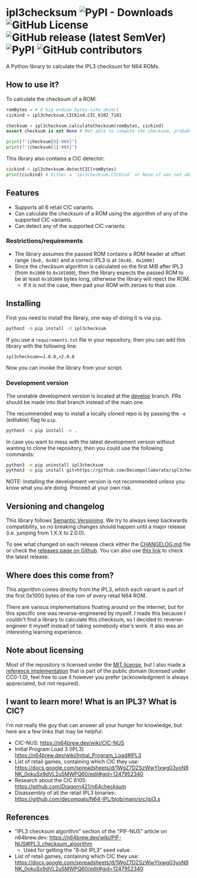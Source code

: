 # ipl3checksum ![PyPI - Downloads] ![GitHub License] ![GitHub release (latest SemVer)] ![PyPI] ![GitHub contributors]

[PyPI - Downloads]: <https://img.shields.io/pypi/dm/ipl3checksum>
[GitHub License]: <https://img.shields.io/github/license/Decompollaborate/ipl3checksum>
[GitHub release (latest SemVer)]: <https://img.shields.io/github/v/release/Decompollaborate/ipl3checksum>
[PyPI]: <https://img.shields.io/pypi/v/ipl3checksum>
[GitHub contributors]: <https://img.shields.io/github/contributors/Decompollaborate/ipl3checksum?logo=purple>

A Python library to calculate the IPL3 checksum for N64 ROMs.

## How to use it?

To calculate the checksum of a ROM:

```py
romBytes = # A big endian bytes-like object
cickind = ipl3checksum.CICKind.CIC_6102_7101

checksum = ipl3checksum.calculateChecksum(romBytes, cickind)
assert checksum is not None # Not able to compute the checksum, probably because rom was too small

print(f"{checksum[0]:08X}")
print(f"{checksum[1]:08X}")
```

This library also contains a CIC detector:

```py
cickind = ipl3checksum.detectCIC(romBytes)
print(cickind) # Either a `ipl3checksum.CICKind` or None if was not able to detect the CIC
```

## Features

- Supports all 6 retail CIC variants.
- Can calculate the checksum of a ROM using the algorithm of any of the
supported CIC variants.
- Can detect any of the supported CIC variants.

### Restrictions/requirements

- The library assumes the passed ROM contains a ROM header at offset range
`[0x0, 0x40]` and a correct IPL3 is at `[0x40, 0x1000]`
- Since the checksum algorithm is calculated on the first MiB after IPL3 (from
`0x1000` to `0x101000`), then the library expects the passed ROM to be at least
`0x101000` bytes long, otherwise the library will reject the ROM.
  - If it is not the case, then pad your ROM with zeroes to that size.

## Installing

First you need to install the library, one way of doing it is via `pip`.

```bash
python3 -m pip install -U ipl3checksum
```

If you use a `requirements.txt` file in your repository, then you can add
this library with the following line:

```txt
ipl3checksum>=1.0.0,<2.0.0
``````

Now you can invoke the library from your script.

### Development version

The unstable development version is located at the [develop](https://github.com/Decompollaborate/ipl3checksum/tree/develop)
branch. PRs should be made into that branch instead of the main one.

The recommended way to install a locally cloned repo is by passing the `-e`
(editable) flag to `pip`.

```bash
python3 -m pip install -e .
```

In case you want to mess with the latest development version without wanting to
clone the repository, then you could use the following commands:

```bash
python3 -m pip uninstall ipl3checksum
python3 -m pip install git+https://github.com/Decompollaborate/ipl3checksum.git@develop
```

NOTE: Installing the development version is not recommended unless you know what
you are doing. Proceed at your own risk.

## Versioning and changelog

This library follows [Semantic Versioning](https://semver.org/spec/v2.0.0.html).
We try to always keep backwards compatibility, so no breaking changes should
happen until a major release (i.e. jumping from 1.X.X to 2.0.0).

To see what changed on each release check either the [CHANGELOG.md](CHANGELOG.md)
file or check the [releases page on Github](https://github.com/Decompollaborate/ipl3checksum/releases).
You can also use [this link](https://github.com/Decompollaborate/ipl3checksum/releases/latest)
to check the latest release.

## Where does this come from?

This algorithm comes directly from the IPL3, which each variant is part of the
first 0x1000 bytes of the rom of every retail N64 ROM.

There are various implementations floating around on the internet, but for this
specific one was reverse-engineered by myself. I made this because I couldn't
find a library to calculate this checksum, so I decided to reverse-engineer it
myself instead of taking somebody else's work. It also was an interesting
learning experience.

## Note about licensing

Most of the repository is licensed under the [MIT license](LICENSE), but I also
made a [reference implementation](docs/reference_implementation.md) that is part
of the public domain (licensed under CC0-1.0), feel free to use it however you
prefer (acknowledgment is always appreciated, but not required).

## I want to learn more! What is an IPL3? What is CIC?

I'm not really the guy that can answer all your hunger for knowledge, but here
are a few links that may be helpful:

- CIC-NUS: <https://n64brew.dev/wiki/CIC-NUS>
- Initial Program Load 3 (IPL3) <https://n64brew.dev/wiki/Initial_Program_Load#IPL3>
- List of retail games, containing which CIC they use: <https://docs.google.com/spreadsheets/d/1WgZ7DZSzWwYIxwg03yoN9NK_0okuSx9dVL2u5MWPQ60/edit#gid=1247952340>
- Research about the CIC 6105: <https://github.com/Dragorn421/n64checksum>
- Disassembly of all the retail IPL3 binaries: <https://github.com/decompals/N64-IPL/blob/main/src/ipl3.s>

## References

- "IPL3 checksum algorithm" section of the "PIF-NUS" article on n64brew.dev: <https://n64brew.dev/wiki/PIF-NUS#IPL3_checksum_algorithm>
  - Used for getting the "8-bit IPL3" seed value.
- List of retail games, containing which CIC they use: <https://docs.google.com/spreadsheets/d/1WgZ7DZSzWwYIxwg03yoN9NK_0okuSx9dVL2u5MWPQ60/edit#gid=1247952340>
